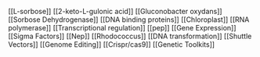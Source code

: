 [[L-sorbose]]
[[2-keto-L-gulonic acid]]
[[Gluconobacter oxydans]]
[[Sorbose Dehydrogenase]]
[[DNA binding proteins]]
[[Chloroplast]]
[[RNA polymerase]]
[[Transcriptional regulation]]
[[pep]]
[[Gene Expression]]
[[Sigma Factors]]
[[Nep]]
[[Rhodococcus]]
[[DNA transformation]]
[[Shuttle Vectors]]
[[Genome Editing]]
[[Crispr/cas9]]
[[Genetic Toolkits]]
